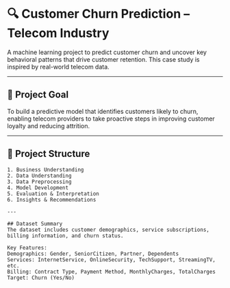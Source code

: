 # 🔍 Customer Churn Prediction – Telecom Industry

A machine learning project to predict customer churn and uncover key behavioral patterns that drive customer retention. This case study is inspired by real-world telecom data.

---

## 🎯 Project Goal

To build a predictive model that identifies customers likely to churn, enabling telecom providers to take proactive steps in improving customer loyalty and reducing attrition.

---

## 🧱 Project Structure

```text
1. Business Understanding
2. Data Understanding
3. Data Preprocessing
4. Model Development
5. Evaluation & Interpretation
6. Insights & Recommendations

---

## Dataset Summary
The dataset includes customer demographics, service subscriptions, billing information, and churn status.

Key Features:
Demographics: Gender, SeniorCitizen, Partner, Dependents
Services: InternetService, OnlineSecurity, TechSupport, StreamingTV, etc.
Billing: Contract Type, Payment Method, MonthlyCharges, TotalCharges
Target: Churn (Yes/No)
